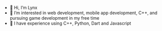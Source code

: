 - 👋 Hi, I’m Lynx
- 👀 I’m interested in web development, mobile app development, C++, and pursuing game development in my free time
- 🌱 I have experience using C++, Python, Dart and Javascript

